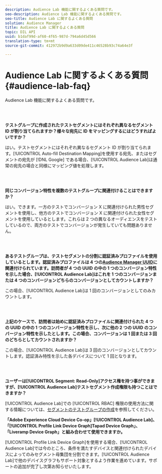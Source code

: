 ```yaml
---
description: Audience Lab 機能に関するよくある質問です。
seo-description: Audience Lab 機能に関するよくある質問です。
seo-title: Audience Lab に関するよくある質問
solution: Audience Manager
title: Audience Lab に関するよくある質問
topic: DIL API
uuid: b1daf99d-af60-4f65-987d-794a6d45d566
translation-type: tm+mt
source-git-commit: 412972b9d9a633d09de411c46528b93c74a64e3f

---
```



# Audience Lab に関するよくある質問{#audience-lab-faq}

Audience Lab 機能に関するよくある質問です。

<!-- 

audience-lab-faq.xml

 -->

<br> 

**テストグループに作成されたテストセグメントにはそれぞれ異なるセグメント ID が割り当てられますか？様々な宛先に ID をマッピングするにはどうすればよいですか？**

はい。テストセグメントにはそれぞれ異なるセグメント ID が割り当てられます。[!UICONTROL Auto-fill Destination Mapping]を使用する宛先、またはセグメントの宛先が [!DNL Google] である場合、[!UICONTROL Audience Lab]は通常の宛先の場合と同様にマッピング値を処理します。

<br> 

**同じコンバージョン特性を複数のテストグループに関連付けることはできますか？**

はい。できます。一方のテストでコンバージョン X に関連付けられた男性セグメントを使用し、他方のテストでコンバージョン X に関連付けられた女性セグメントを使用しているとします。これらは 2 つの異なるオーディエンスをテストしているので、両方のテストでコンバージョンが発生していても問題ありません。

<br> 

**あるテストグループは、テストセグメントの分割に認証済みプロファイルを使用しているとします。認証済みプロファイルは 4 つの[Audience Manager UUID](../reference/ids-in-aam.md)に関連付けられています。訪問者が 4 つの UUID の中の 1 つのコンバージョン特性を示した場合、[!UICONTROL Audience Lab]はこれを 1 つのコンバージョンまたは 4 つのコンバージョンどちらのコンバージョンとしてカウントしますか？**

この場合、[!UICONTROL Audience Lab]は 1 回のコンバージョンとしてのみカウントします。

<br> 

**上記のケースで、訪問者は始めに認証済みプロファイルに関連付けられた 4 つの UUID の中の 1 つのコンバージョン特性を示し、次に他の 2 つの UUID のコンバージョン特性を示したとします。この場合、コンバージョンは 1 回または 3 回のどちらとしてカウントされますか？**

この場合、[!UICONTROL Audience Lab]は 3 回のコンバージョンとしてカウントします。認証済み特性を示した各デバイスについて 1 回となります。

<br> 

**ユーザーは[!UICONTROL Segment: Read-Only]アクセス権を持つ事ができますが、[!UICONTROL Audience Lab]テストセグメント作成権限も持つことはできますか？**

[!UICONTROL Audience Lab]での [!UICONTROL RBAC] 権限の使用方法に関する情報については、[セグメントのテストグループの作成](../features/audience-lab/audience-lab-manage-test-groups.md#create-test-groups)を参照してください。

**「Adobe Experience Cloud Device Co-op」[!UICONTROL Audience Lab]、「[!UICONTROL Profile Link Device Graph][](https://docs.adobe.com/content/help/ja-JP/device-co-op/using/home.html)Tapad Device Graph」、「Liveramp Device Graph」と組み合わせて使用できますか。**

[!UICONTROL Profile Link Device Graph]を使用する場合、[!UICONTROL Audience Lab]では今のところ、条件を満たすデバイスと関連付けられたデバイスによってのみセグメント母集団を分割できます。[!UICONTROL Audience Lab]で他のデバイスグラフもサポート対象とするよう作業を進めています。サポートの追加が完了し次第お知らせいたします。
